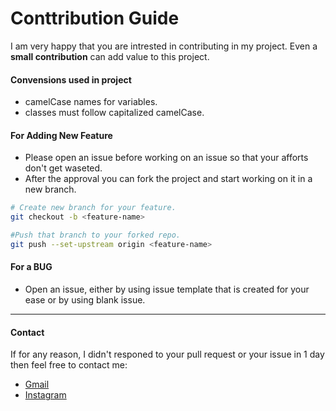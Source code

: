 # Conttribution Guide
I am very happy that you are intrested in contributing in my project. Even a **small contribution** can add value to this project.

#### Convensions used in project
* camelCase names for variables.
* classes must follow capitalized camelCase.

#### For Adding New Feature
* Please open an issue before working on an issue so that your afforts don't get waseted. 
* After the approval you can fork the project and start working on it in a new branch.

```bash
# Create new branch for your feature.
git checkout -b <feature-name>

#Push that branch to your forked repo.
git push --set-upstream origin <feature-name>
```
#### For a BUG
* Open an issue, either by using issue template that is created for your ease or by using blank issue.

---

#### Contact
If for any reason, I didn't responed to your pull request or your issue in 1 day then feel free to contact me:

* [Gmail](mailto:zafeerhafeez1738@gmail.com)
* [Instagram](https://www.instagram.com/zafeerhafeez/)
